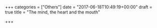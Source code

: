 +++
categories = ["Others"]
date = "2017-06-18T10:49:19+00:00"
draft = true
title = "The mind, the heart and the mouth"

+++

